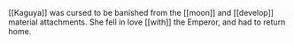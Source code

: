 [[Kaguya]] was cursed to be banished from the [[moon]] and [[develop]] material attachments. She fell in love [[with]] the Emperor, and had to return home.